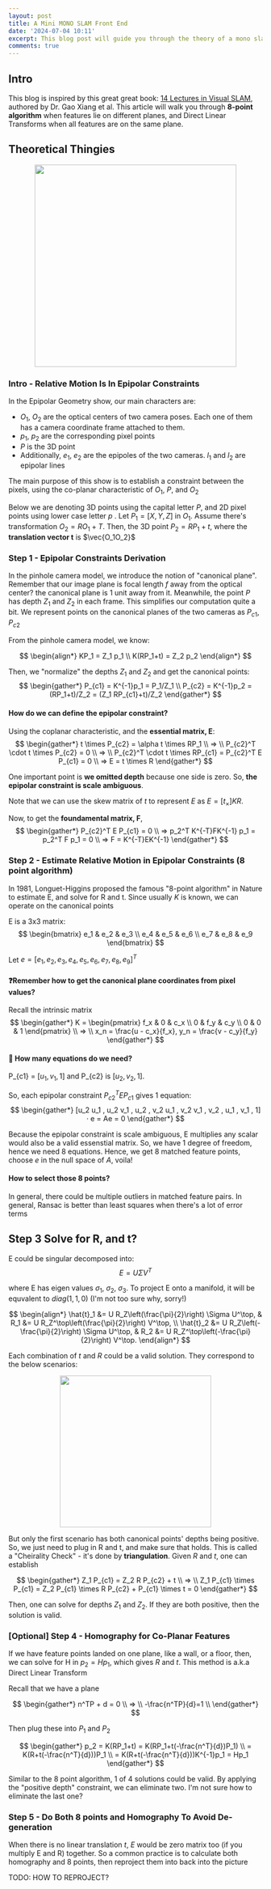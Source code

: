 ```yaml
---
layout: post
title: A Mini MONO SLAM Front End  
date: '2024-07-04 10:11'
excerpt: This blog post will guide you through the theory of a mono slam front end
comments: true
---
```


## Intro

This blog is inspired by this great great book: [14 Lectures in Visual SLAM](https://link.springer.com/book/10.1007/978-981-16-4939-4), authored by Dr. Gao Xiang et al. This article will walk you through **8-point algorithm** when features lie on different planes, and Direct Linear Transforms when all features are on the same plane.

## Theoretical Thingies

<p align="center">
<img src="https://github.com/RicoJia/Omnid_Project/assets/39393023/e6f684d8-de6c-4185-af21-f878ae7d5b33" height="400" width="width"/>
</p>

### Intro - Relative Motion Is In Epipolar Constraints

In the Epipolar Geometry show, our main characters are:
- $O_1$,  $O_2$ are the optical centers of two camera poses. Each one of them has a camera coordinate frame attached to them.
- $p_1$, $p_2$ are the corresponding pixel points
- $P$ is the 3D point 
- Additionally, $e_1$, $e_2$ are the epipoles of the two cameras. $l_1$ and $l_2$ are epipolar lines

The main purpose of this show is to establish a constraint between the pixels, using the co-planar characteristic of $O_1$, $P$, and $O_2$

Below we are denoting 3D points using the capital letter $P$, and 2D pixel points using lower case letter $p$ . Let $P_1=[X,Y,Z]$ in $O_1$. Assume there's transformation $O_2 = RO_1 + T$. Then, the 3D point $P_2 = RP_1 + t$, where the **translation vector t** is $\vec{O_1O_2}$

### Step 1 - Epipolar Constraints Derivation

In the pinhole camera model, we introduce the notion of "canonical plane". Remember that our image plane is focal length $f$ away from the optical center? the canonical plane is 1 unit away from it. Meanwhile, the point $P$ has depth $Z_1$ and $Z_2$ in each frame. This simplifies our computation quite a bit. We represent points on the canonical planes of the two cameras as $P_{c1}$, $P_{c2}$

From the pinhole camera model, we know:

$$
\begin{align*}
KP_1 = Z_1 p_1 \\
K(RP_1+t) = Z_2 p_2
\end{align*}
$$

Then, we "normalize" the depths $Z_1$ and $Z_2$ and get the canonical points:
$$
\begin{gather*}
P_{c1} = K^{-1}p_1 = P_1/Z_1 \\
P_{c2} = K^{-1}p_2 = (RP_1+t)/Z_2 = (Z_1 RP_{c1}+t)/Z_2
\end{gather*}
$$

#### How do we can define the epipolar constraint?

Using the coplanar characteristic, and the **essential matrix, E**:
$$
\begin{gather*}
t \times P_{c2} = \alpha t \times RP_1
\\
=>
\\
P_{c2}^T \cdot t \times P_{c2} = 0
\\
=>
\\ 
P_{c2}^T \cdot t \times RP_{c1} = P_{c2}^T E P_{c1} = 0
\\
=>
E = t \times R
\end{gather*}
$$

One important point is **we omitted depth** because one side is zero. So, **the epipolar constraint is scale ambiguous**.

Note that we can use the skew matrix of $t$ to represent $E$ as $E = [t_\times] KR$.

Now, to get the **foundamental matrix, F**, 
$$
\begin{gather*}
P_{c2}^T E P_{c1} = 0
\\
=>
p_2^T K^{-T}FK^{-1} p_1  = p_2^T F p_1 = 0
\\
=>
F = K^{-T}EK^{-1}
\end{gather*}
$$

### Step 2 - Estimate Relative Motion in Epipolar Constraints (8 point algorithm)

In 1981, Longuet-Higgins proposed the famous "8-point algorithm" in Nature to estimate E, and solve for R and t. Since usually $K$ is known, we can operate on the canonical points

E is a 3x3 matrix:
$$
\begin{bmatrix}
e_1 & e_2 & e_3
\\
e_4 & e_5 & e_6
\\
e_7 & e_8 & e_9
\end{bmatrix}
$$

Let $e = [e_1 , e_2 , e_3 , e_4 , e_5 , e_6 , e_7 , e_8 , e_9 ]^T$

#### ❓Remember how to get the canonical plane coordinates from pixel values?

Recall the intrinsic matrix
$$
\begin{gather*}
K = \begin{pmatrix}
f_x & 0 & c_x \\
0 & f_y & c_y \\
0 & 0 & 1
\end{pmatrix}
\\
=>
\\
x_n = \frac{u - c_x}{f_x}, y_n = \frac{v - c_y}{f_y}
\end{gather*}
$$

#### 🤔 How many equations do we need?

P_{c1} = $[u_1, v_1, 1]$ and P_{c2} is $[u_2, v_2, 1]$. 

So, each epipolar constraint $P_{c2}^T E P_{c1}$ gives 1 equation:
$$
\begin{gather*}
[u_2 u_1 , u_2 v_1 , u_2 , v_2 u_1 , v_2 v_1 , v_2 , u_1 , v_1 , 1] · e = Ae = 0
\end{gather*}
$$

Because the epipolar constraint is scale ambiguous, E multiplies any scalar would also be a valid essenstial matrix. So, we have 1 degree of freedom, hence we need 8 equations. Hence, we get 8 matched feature points, choose $e$ in the null space of $A$, voila!

#### How to select those 8 points?

In general, there could be multiple outliers in matched feature pairs. In general, Ransac is better than least squares when there's a lot of error terms

## Step 3 Solve for R, and t?

E could be singular decomposed into: 
$$
E = U \Sigma V^T
$$

where E has eigen values $\sigma_1$, $\sigma_2$, $\sigma_3$. To project E onto a manifold, it will be equvalent to $diag(1,1,0)$ (I'm not too sure why, sorry!)

$$
\begin{align*}
\hat{t}_1 &= U R_Z\left(\frac{\pi}{2}\right) \Sigma U^\top, & R_1 &= U R_Z^\top\left(\frac{\pi}{2}\right) V^\top, \\
\hat{t}_2 &= U R_Z\left(-\frac{\pi}{2}\right) \Sigma U^\top, & R_2 &= U R_Z^\top\left(-\frac{\pi}{2}\right) V^\top.
\end{align*}
$$

Each combination of $t$ and $R$ could be a valid solution. They correspond to the below scenarios: 

<p align="center">
<img src="https://github.com/RicoJia/Omnid_Project/assets/39393023/27e5e2a9-fc12-431e-8778-77855504ee3e" height="300" width="width"/>
</p>

But only the first scenario has both canonical points' depths being positive. So, we just need to plug in R and t, and make sure that holds. This is called a "Cheirality Check" - it's done by **triangulation**. Given $R$ and $t$, one can establish

$$
\begin{gather*}
Z_1 P_{c1} = Z_2 R P_{c2} + t
\\
=> 
\\
Z_1 P_{c1} \times P_{c1} = Z_2 P_{c1} \times R P_{c2} + P_{c1} \times t = 0
\end{gather*}
$$

Then, one can solve for depths $Z_1$ and $Z_2$. If they are both positive, then the solution is valid.



### [Optional] Step 4 - Homography for Co-Planar Features

If we have feature points landed on one plane, like a wall, or a floor, then, we can solve for H in $p_2 = Hp_1$, which gives $R$ and $t$. This method is a.k.a Direct Linear Transform

Recall that we have a plane


$$
\begin{gather*}
n^TP + d = 0
\\
=>
\\
-\frac{n^TP}{d}=1
\\
\end{gather*}
$$

Then plug these into $P_1$ and $P_2$

$$
\begin{gather*}
p_2 = K(RP_1+t) = K(RP_1+t(-\frac{n^T}{d})P_1)
\\
= K(R+t(-\frac{n^T}{d}))P_1
\\
= K(R+t(-\frac{n^T}{d}))K^{-1}p_1 = Hp_1
\end{gather*}
$$

Similar to the 8 point algorithm, 1 of 4 solutions could be valid. By applying the "positive depth" constraint, we can eliminate two. I'm not sure how to eliminate the last one?

### Step 5 - Do Both 8 points and Homography To Avoid De-generation

When there is no linear translation $t$, $E$ would be zero matrix too (if you multiply E and R) together. So a common practice is to calculate both homography and 8 points, then reproject them into back into the picture

TODO: 
HOW TO REPROJECT?



